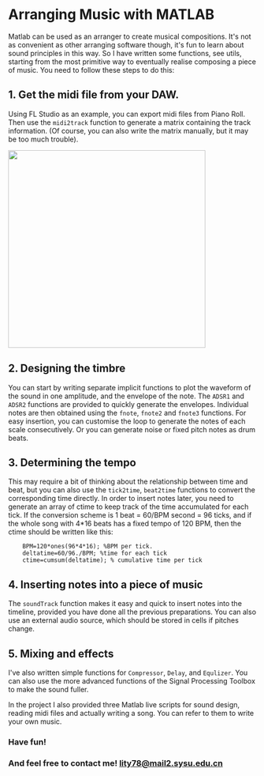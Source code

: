 Arranging Music with MATLAB
====
Matlab can be used as an arranger to create musical compositions. It's not as convenient as other arranging software though, it's fun to learn about sound principles in this way. So I have written some functions, see utils, starting from the most primitive way to eventually realise composing a piece of music. You need to follow these steps to do this:

## 1. Get the midi file from your DAW.
Using FL Studio as an example, you can export midi files from Piano Roll. Then use the `midi2track` function to generate a matrix containing the track information. (Of course, you can also write the matrix manually, but it may be too much trouble).

<img src="https://github.com/MillenRosen/Composition/assets/153849073/52676245-aa7b-4ac1-8f24-6129f9ec2b8f" width="400px">

## 2. Designing the timbre
You can start by writing separate implicit functions to plot the waveform of the sound in one amplitude, and the envelope of the note. The `ADSR1` and `ADSR2` functions are provided to quickly generate the envelopes. Individual notes are then obtained using the `fnote`, `fnote2` and `fnote3` functions. For easy insertion, you can customise the loop to generate the notes of each scale consecutively. Or you can generate noise or fixed pitch notes as drum beats.

## 3. Determining the tempo
This may require a bit of thinking about the relationship between time and beat, but you can also use the `tick2time`, `beat2time` functions to convert the corresponding time directly. In order to insert notes later, you need to generate an array of ctime to keep track of the time accumulated for each tick. If the conversion scheme is 1 beat = 60/BPM second = 96 ticks, and if the whole song with 4*16 beats has a fixed tempo of 120 BPM, then the ctime should be written like this:

        BPM=120*ones(96*4*16); %BPM per tick.
        deltatime=60/96./BPM; %time for each tick
        ctime=cumsum(deltatime); % cumulative time per tick

## 4. Inserting notes into a piece of music
The `soundTrack` function makes it easy and quick to insert notes into the timeline, provided you have done all the previous preparations. You can also use an external audio source, which should be stored in cells if pitches change.

## 5. Mixing and effects
I've also written simple functions for `Compressor`, `Delay`, and `Equlizer`. You can also use the more advanced functions of the Signal Processing Toolbox to make the sound fuller.

In the project I also provided three Matlab live scripts for sound design, reading midi files and actually writing a song. You can refer to them to write your own music.

### Have fun!
### And feel free to contact me! <lity78@mail2.sysu.edu.cn>

